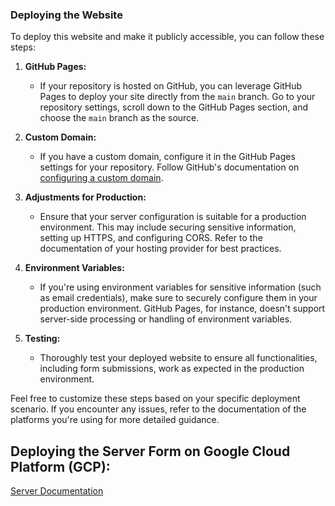 ### Deploying the Website

To deploy this website and make it publicly accessible, you can follow these steps:

1. **GitHub Pages:**
   - If your repository is hosted on GitHub, you can leverage GitHub Pages to deploy your site directly from the `main` branch. Go to your repository settings, scroll down to the GitHub Pages section, and choose the `main` branch as the source.

2. **Custom Domain:**
   - If you have a custom domain, configure it in the GitHub Pages settings for your repository. Follow GitHub's documentation on [configuring a custom domain](https://docs.github.com/en/pages/configuring-a-custom-domain-for-your-github-pages-site).

3. **Adjustments for Production:**
   - Ensure that your server configuration is suitable for a production environment. This may include securing sensitive information, setting up HTTPS, and configuring CORS. Refer to the documentation of your hosting provider for best practices.

4. **Environment Variables:**
   - If you're using environment variables for sensitive information (such as email credentials), make sure to securely configure them in your production environment. GitHub Pages, for instance, doesn't support server-side processing or handling of environment variables.

5. **Testing:**
   - Thoroughly test your deployed website to ensure all functionalities, including form submissions, work as expected in the production environment.

Feel free to customize these steps based on your specific deployment scenario. If you encounter any issues, refer to the documentation of the platforms you're using for more detailed guidance.

## Deploying the Server Form on Google Cloud Platform (GCP):

[Server Documentation](server-form\server-gcloud-app-engine.md)